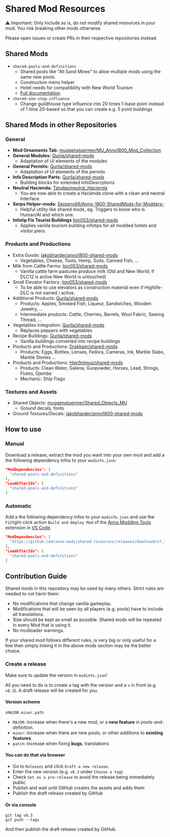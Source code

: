 # Shared Mod Resources

⚠ Important: Only include as is, do not modify shared resources in your mod.
You risk breaking other mods otherwise.

Please open issues or create PRs in their respective repositories instead.

## Shared Mods

- `shared-pools-and-definitions`
  - Shared pools like "All Sand Mines" to allow multiple mods using the same new pools.
  - Construction menu helper
  - Hotel needs for compatibility with New World Tourism
  - [Full documentation](./[Shared]%20Pools%20and%20Definitions/README.md)
- `shared-one-step-influence`
  - Change guildhouse type influence into 20 times 1-base point instead of 1 time 20-based so that you can create e.g. 5 point buildings

## Shared Mods in other Repositories

### General

- **Mod Ornaments Tab:** [muggenstuermer/MU_Anno1800_Mod_Collection](https://github.com/muggenstuermer/MU_Anno1800_Mod_Collection)
- **General Modules:** [Qurila/shared-mods](https://github.com/Qurila/shared-mods)
  - Adaptation of UI elements of the modules  
- **General Permits:** [Qurila/shared-mods](https://github.com/Qurila/shared-mods)
  - Adaptation of UI elements of the permits
- **Info Description Parts:** [Qurila/shared-mods](https://github.com/Qurila/shared-mods)
  - Building blocks for extended InfoDescrptions
- **Neutral Hacienda:** [Taludas/neutral_Hacienda](https://github.com/Taludas/neutral_Hacienda)
  - You are now able to create a Hacienda clone with a clean and neutral Interface.
- **Serps Helper-mods:** [Serpens66/Anno-1800-SharedMods-for-Modders-](https://github.com/Serpens66/Anno-1800-SharedMods-for-Modders-)
  - Helpful utility like shared mods, eg. Triggers to know who is Human/AI and which one.
- **Infotip Fix Tourist Buildings** [lion053/shared-mods](https://github.com/lion053/shared-mods)
  - Applies vanilla tourism building infotips for all modded hotels and visitor piers. 
  
### Products and Productions

- Extra Goods: [jakobharder/anno1800-shared-mods](https://github.com/jakobharder/anno1800-shared-mods)
  - Vegetables, Cheese, Tools, Hemp, Suits, Canned Fish, ...
- Milk from Cattle Farms: [lion053/shared-mods](https://github.com/lion053/shared-mods)
  - Vanilla cattle farm pastures produce milk (Old and New World; if DLC12 is active New World is untouched)
- Small Elevator Factory: [lion053/shared-mods](https://github.com/lion053/shared-mods)
  - To be able to use elevators as construction material even if Highlife-DLC is not owned / active.
- Additional Products: [Qurila/shared-mods](https://github.com/Qurila/shared-mods)
  - Products: Apples, Smoked Fish, Liqueur, Sandwiches, Wooden Jewelry, ...
  - Intermediate products: Cattle, Cherries, Barrels, Wool Fabric, Sewing Thread, ...  
- Vegetables Integration: [Qurila/shared-mods](https://github.com/Qurila/shared-mods)
  - Replaces peppers with vegetables
- Recipe Buildings: [Qurila/shared-mods](https://github.com/Qurila/shared-mods)
  - Vanilla buildings converted into recipe buildings 
- Products and Productions: [Drakkam/shared-mods](https://github.com/Drakkam/Shared-Anno-Mods)
  - Products: Eggs, Bottles, Lenses, Fedora, Cameras, Ink, Marble Slabs, Marble Stones ...
- Products and Productions: [Hier0nimus/shared-mods](https://github.com/Hier0nimus/anno-mods-hier0nimus/releases/tag/SHARED)
  - Products: Clean Water, Galena, Gunpowder, Horses, Lead, Strings, Flutes, Djembe
  - Mechanic: Ship Flags

### Textures and Assets

- Shared Objects: [muggenstuermer/Shared_Objects_MU](https://github.com/muggenstuermer/Shared_Objects_MU)
  - Ground decals, fonts
- Ground Textures/Decals: [jakobharder/anno1800-shared-mods](https://github.com/jakobharder/anno1800-shared-mods)


## How to use

### Manual

Download a release, extract the mod you want into your own mod and add a the following dependency infos to your `modinfo.json`:

```json
"ModDependencies": [
  "shared-pools-and-definitions"
],
"LoadAfterIds": [
  "shared-pools-and-definitions"
]
```

### Automatic

Add a the following dependency infos to your `modinfo.json` and use the `F1`/right-click action `Build and Deploy Mod` of the [Anno Modding Tools](https://marketplace.visualstudio.com/items?itemName=JakobHarder.anno-modding-tools) extension in [VS Code](https://code.visualstudio.com/).

```json
"ModDependencies": [
  "https://github.com/anno-mods/shared-resources/releases/download/v7.1/shared-pools-and-definitions.zip"
],
"LoadAfterIds": [
  "shared-pools-and-definitions"
]
```

## Contribution Guide

Shared mods in this repository may be used by many others. Strict rules are needed to not harm them:

- No modifications that change vanilla gameplay.
- Modifications that will be seen by all players (e.g. pools) have to include all translations.
- Size should be kept as small as possible. Shared mods will be repeated in every Mod that is using it.
- No modloader warnings.

If your shared mod follows different rules, is very big or only useful for a few then simply linking it in the above mods section may be the better choice.

### Create a release

Make sure to update the version in `modinfo.json`!

All you need to do is to create a tag with the version and a `v` in front (e.g. `v8.3`). A draft release will be created for you.

#### Version scheme

`vMAJOR.minor.path`
- `MAJOR`: increase when there's a new mod, or a **new feature** in pools-and-definition.
- `minor`: increase when there are new pools, or other additions to **existing features**.
- `patch`: increase when fixing **bugs**, translations

#### You can do that via browser

- Go to `Releases` and click `Draft a new release`.
- Enter the new version (e.g. `v8.3` under `Choose a tag`).
- Check `Set as a pre-release` to avoid the release being immediately public
- Publish and wait until GitHub creates the assets and adds them
- Publish the draft release created by GitHub

#### Or via console

```
git tag v8.3
git push --tags
```
And then publish the draft release created by GitHub.
